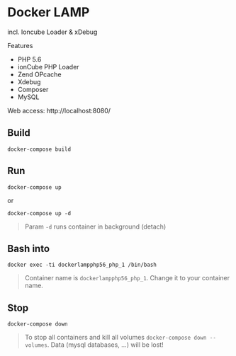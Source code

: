 Docker LAMP
===========

incl. Ioncube Loader & xDebug

Features

-	PHP 5.6
-	ionCube PHP Loader
-	Zend OPcache
-	Xdebug
-	Composer
-	MySQL

Web access: http://localhost:8080/

Build
-----

```
docker-compose build
```

Run
---

```
docker-compose up
```

or

```
docker-compose up -d
```

> Param `-d` runs container in background (detach)

Bash into
---------

```
docker exec -ti dockerlampphp56_php_1 /bin/bash
```

> Container name is `dockerlampphp56_php_1`. Change it to your container name.

Stop
----

```
docker-compose down
```

> To stop all containers and kill all volumes `docker-compose down --volumes`. Data (mysql databases, ...) will be lost!
